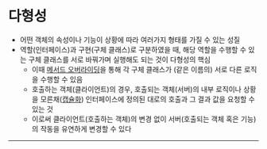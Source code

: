 # 다형성

- 어떤 객체의 속성이나 기능이 상황에 따라 여러가지 형태를 가질 수 있는 성질
- 역할(인터페이스)과 구현(구체 클래스)로 구분하였을 때, 해당 역할을 수행할 수 있는 구체 클래스를 서로 바꿔가며 실행해도 되는 것이 다형성의 핵심
	- 이때 [메서드 오버라이딩](메서드%20오버라이딩.md)을 통해 각 구체 클래스가 (같은 이름의) 서로 다른 로직을 수행할 수 있음
	- 호출하는 객체(클라이언트)의 경우, 호출되는 객체(서버)의 내부 로직이나 상황을 모른채([캡슐화](캡슐화.md)) 인터페이스에 정의된 대로의 호출과 그 결과 값을 요청할 수 있는 것
	- 이로써 클라이언트(호출하는 객체)의 변경 없이 서버(호출되는 객체 혹은 기능)의 작동을 유연하게 변경할 수 있다




---

